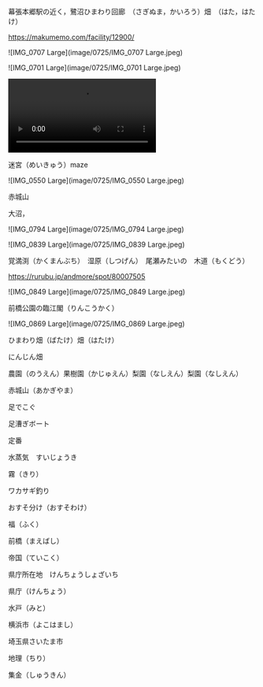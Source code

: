幕張本郷駅の近く，鷺沼ひまわり回廊　（さぎぬま，かいろう）畑　（はた，はたけ）

https://makumemo.com/facility/12900/

![IMG_0707 Large](image/0725/IMG_0707 Large.jpeg)

![IMG_0701 Large](image/0725/IMG_0701 Large.jpeg)



<video src="image/0725/IMG_0709.MOV"></video>



迷宮（めいきゅう）maze

![IMG_0550 Large](image/0725/IMG_0550 Large.jpeg)

赤城山



大沼，

![IMG_0794 Large](image/0725/IMG_0794 Large.jpeg)

![IMG_0839 Large](image/0725/IMG_0839 Large.jpeg)

覚満渕（かくまんぶち）　湿原（しつげん）　尾瀬みたいの　木道（もくどう）

https://rurubu.jp/andmore/spot/80007505

![IMG_0849 Large](image/0725/IMG_0849 Large.jpeg)

前橋公園の臨江閣（りんこうかく）

![IMG_0869 Large](image/0725/IMG_0869 Large.jpeg)





ひまわり畑（ばたけ）畑（はたけ）

にんじん畑

農園（のうえん）果樹園（かじゅえん）梨園（なしえん）梨園（なしえん）

赤城山（あかぎやま）

足でこぐ

足漕ぎボート

定番

水蒸気　すいじょうき

霧（きり）

ワカサギ釣り

おすそ分け（おすそわけ）

福（ふく）

前橋（まえばし）

帝国（ていこく）

県庁所在地　けんちょうしょざいち

県庁（けんちょう）

水戸（みと）

横浜市（よこはまし）

埼玉県さいたま市

地理（ちり）

集金（しゅうきん）